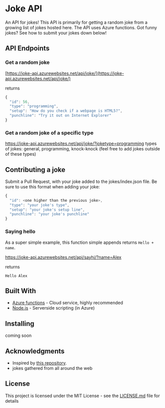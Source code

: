 # Joke API

An API for jokes!  This API is primarily for getting a random joke from a growing list of jokes hosted here.  The API uses Azure functions.  Got funny jokes?  See how to submit your jokes down below!

## API Endpoints

### Get a random joke

[https://joke-api.azurewebsites.net/api/joke/](https://joke-api.azurewebsites.net/api/joke/)

returns

```javascript
{
  "id": 56,
  "type": "programming",
  "setup": "How do you check if a webpage is HTML5?",
  "punchline": "Try it out on Internet Explorer"
}
```

### Get a random joke of a specific type

<https://joke-api.azurewebsites.net/api/joke/?joketype=programming>
types of jokes: general, programming, knock-knock (feel free to add jokes outside of these types)

## Contributing a joke

Submit a Pull Request, with your joke added to the jokes/index.json file. Be sure to use this format when adding your joke:

```javascript
{
  "id": <one higher than the previous joke>,
  "type": "your joke's type",
  "setup": "your joke's setup line",
  "punchline": "your joke's punchline"
}
```

### Saying hello

As a super simple example, this function simple appends returns `Hello + name`.

<https://joke-api.azurewebsites.net/api/sayhi/?name=Alex>

returns

```text
Hello Alex
```

## Built With

* [Azure functions](https://docs.microsoft.com/en-us/azure/azure-functions/) - Cloud service, highly recommended
* [Node.js](https://nodejs.org/en/docs/) - Serverside scripting (in Azure)

## Installing

coming soon

## Acknowledgments

* Inspired by [this repository](https://github.com/15Dkatz/official_joke_api).
* jokes gathered from all around the web

## License

This project is licensed under the MIT License - see the [LICENSE.md](https://github.com/alexweininger/joke-api/blob/master/LICENSE) file for details

